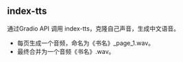 ## index-tts
通过Gradio API 调用 index-tts，克隆自己声音，生成中文语音。
- 每页生成一个音频，命名为《书名》_page_1.wav。
- 最终合并为一个音频《书名》.wav。


